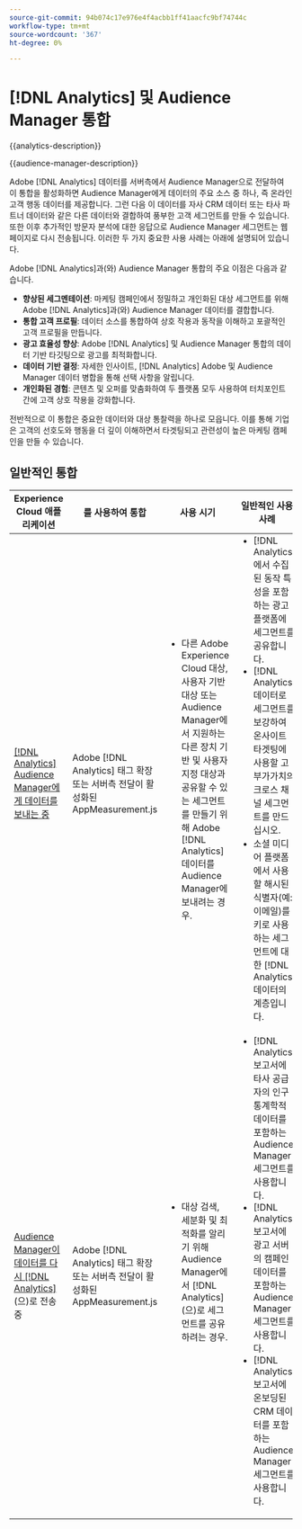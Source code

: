 ```yaml
---
source-git-commit: 94b074c17e976e4f4acbb1ff41aacfc9bf74744c
workflow-type: tm+mt
source-wordcount: '367'
ht-degree: 0%

---
```



# [!DNL Analytics] 및 Audience Manager 통합

{{analytics-description}}

{{audience-manager-description}}

Adobe [!DNL Analytics] 데이터를 서버측에서 Audience Manager으로 전달하여 이 통합을 활성화하면 Audience Manager에게 데이터의 주요 소스 중 하나, 즉 온라인 고객 행동 데이터를 제공합니다. 그런 다음 이 데이터를 자사 CRM 데이터 또는 타사 파트너 데이터와 같은 다른 데이터와 결합하여 풍부한 고객 세그먼트를 만들 수 있습니다. 또한 이후 추가적인 방문자 분석에 대한 응답으로 Audience Manager 세그먼트는 웹 페이지로 다시 전송됩니다. 이러한 두 가지 중요한 사용 사례는 아래에 설명되어 있습니다.

Adobe [!DNL Analytics]과(와) Audience Manager 통합의 주요 이점은 다음과 같습니다.

+ **향상된 세그멘테이션**: 마케팅 캠페인에서 정밀하고 개인화된 대상 세그먼트를 위해 Adobe [!DNL Analytics]과(와) Audience Manager 데이터를 결합합니다.
+ **통합 고객 프로필**: 데이터 소스를 통합하여 상호 작용과 동작을 이해하고 포괄적인 고객 프로필을 만듭니다.
+ **광고 효율성 향상**: Adobe [!DNL Analytics] 및 Audience Manager 통합의 데이터 기반 타깃팅으로 광고를 최적화합니다.
+ **데이터 기반 결정**: 자세한 인사이트, [!DNL Analytics] Adobe 및 Audience Manager 데이터 병합을 통해 선택 사항을 알립니다.
+ **개인화된 경험**: 콘텐츠 및 오퍼를 맞춤화하여 두 플랫폼 모두 사용하여 터치포인트 간에 고객 상호 작용을 강화합니다.

전반적으로 이 통합은 중요한 데이터와 대상 통찰력을 하나로 모읍니다. 이를 통해 기업은 고객의 선호도와 행동을 더 깊이 이해하면서 타겟팅되고 관련성이 높은 마케팅 캠페인을 만들 수 있습니다.

## 일반적인 통합

<table>
    <thead>
        <tr>
            <th>Experience Cloud 애플리케이션</th>
            <th>를 사용하여 통합</th>
            <th>사용 시기</th>
            <th>일반적인 사용 사례</th>
        </tr>
    </thead>
    <tbody>
        <tr>
            <td>
                <a href="/docs/analytics-learn/tutorials/integrations/audience-manager/enable-server-side-forwarding-in-adobe-launch.html" target="_blank" rel="noreferrer">[!DNL Analytics] Audience Manager에게 데이터를 보내는 중</a>
            </td>
            <td>Adobe [!DNL Analytics] 태그 확장 또는 서버측 전달이 활성화된 AppMeasurement.js</td>
            <td>
                <ul style="margin-top: 0;">
                    <li>다른 Adobe Experience Cloud 대상, 사용자 기반 대상 또는 Audience Manager에서 지원하는 다른 장치 기반 및 사용자 지정 대상과 공유할 수 있는 세그먼트를 만들기 위해 Adobe [!DNL Analytics] 데이터를 Audience Manager에 보내려는 경우.</li>
                </ul>
            </td>
            <td>
                <ul style="margin-top: 0;">
                    <li>[!DNL Analytics]에서 수집된 동작 특성을 포함하는 광고 플랫폼에 세그먼트를 공유합니다.</li>
                    <li>[!DNL Analytics] 데이터로 세그먼트를 보강하여 온사이트 타겟팅에 사용할 고부가가치의 크로스 채널 세그먼트를 만드십시오.</li>
                    <li>소셜 미디어 플랫폼에서 사용할 해시된 식별자(예: 이메일)를 키로 사용하는 세그먼트에 대한 [!DNL Analytics] 데이터의 계층입니다.</li>
                </ul>
            </td>
        </tr>        
        <tr>
            <td>
                <a href="https://experienceleague.adobe.com/docs/analytics/integration/audience-analytics/mc-audiences-aam.html" target="_blank" rel="noreferrer">Audience Manager이 데이터를 다시 [!DNL Analytics]</a>(으)로 전송 중
            </td>
            <td>Adobe [!DNL Analytics] 태그 확장 또는 서버측 전달이 활성화된 AppMeasurement.js</td>
            <td>
                <ul style="margin-top: 0;">
                    <li>대상 검색, 세분화 및 최적화를 알리기 위해 Audience Manager에서 [!DNL Analytics] (으)로 세그먼트를 공유하려는 경우.</li>
                </ul>
            </td>
            <td>
                <ul style="margin-top: 0;">
                    <li>[!DNL Analytics] 보고서에 타사 공급자의 인구 통계학적 데이터를 포함하는 Audience Manager 세그먼트를 사용합니다.</li>
                    <li>[!DNL Analytics] 보고서에 광고 서버의 캠페인 데이터를 포함하는 Audience Manager 세그먼트를 사용합니다.</li>
                    <li>[!DNL Analytics] 보고서에 온보딩된 CRM 데이터를 포함하는 Audience Manager 세그먼트를 사용합니다.</li>
                </ul>
            </td>
        </tr>
    </tbody>
</table>
